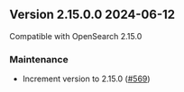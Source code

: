 ## Version 2.15.0.0 2024-06-12

Compatible with OpenSearch 2.15.0

### Maintenance
* Increment version to 2.15.0 ([#569](https://github.com/opensearch-project/asynchronous-search/pull/569))